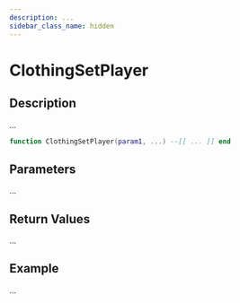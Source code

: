 ```yaml
---
description: ...
sidebar_class_name: hidden
---
```


# ClothingSetPlayer

## Description

...

```lua
function ClothingSetPlayer(param1, ...) --[[ ... ]] end
```

## Parameters

...

## Return Values

...

## Example

...


